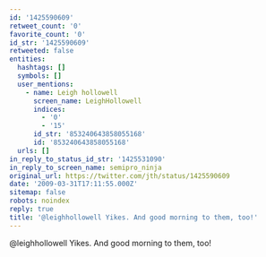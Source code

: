 ```yaml
---
id: '1425590609'
retweet_count: '0'
favorite_count: '0'
id_str: '1425590609'
retweeted: false
entities:
  hashtags: []
  symbols: []
  user_mentions:
    - name: Leigh hollowell
      screen_name: LeighHollowell
      indices:
        - '0'
        - '15'
      id_str: '853240643858055168'
      id: '853240643858055168'
  urls: []
in_reply_to_status_id_str: '1425531090'
in_reply_to_screen_name: semipro_ninja
original_url: https://twitter.com/jth/status/1425590609
date: '2009-03-31T17:11:55.000Z'
sitemap: false
robots: noindex
reply: true
title: '@leighhollowell Yikes. And good morning to them, too!'
---
```


@leighhollowell Yikes. And good morning to them, too!